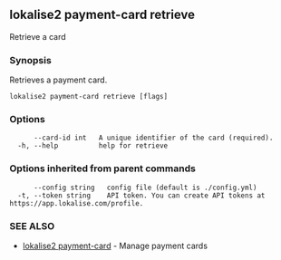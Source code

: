 ## lokalise2 payment-card retrieve

Retrieve a card

### Synopsis

Retrieves a payment card.

```
lokalise2 payment-card retrieve [flags]
```

### Options

```
      --card-id int   A unique identifier of the card (required).
  -h, --help          help for retrieve
```

### Options inherited from parent commands

```
      --config string   config file (default is ./config.yml)
  -t, --token string    API token. You can create API tokens at https://app.lokalise.com/profile.
```

### SEE ALSO

* [lokalise2 payment-card](lokalise2_payment-card.md)	 - Manage payment cards

